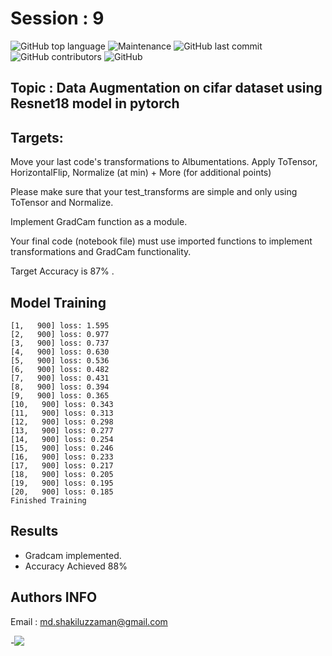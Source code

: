 # Session : 9

![GitHub top language](https://img.shields.io/github/languages/top/Shakil-1501/TSAI?label=Python)     ![Maintenance](https://img.shields.io/maintenance/yes/2020?logo=Github)          ![GitHub last commit](https://img.shields.io/github/last-commit/Shakil-1501/TSAI)   ![GitHub contributors](https://img.shields.io/github/contributors/SHAKIL-1501/TSAI) ![GitHub](https://img.shields.io/github/license/SHAKIL-1501/TSAI)

## Topic : Data Augmentation on cifar dataset using Resnet18 model in pytorch

## Targets:

Move your last code's transformations to Albumentations. Apply ToTensor, HorizontalFlip, Normalize (at min) + More (for additional points)

Please make sure that your test_transforms are simple and only using ToTensor and Normalize.

Implement GradCam function as a module.

Your final code (notebook file) must use imported functions to implement transformations and GradCam functionality.

Target Accuracy is 87% .

## Model Training

```
[1,   900] loss: 1.595
[2,   900] loss: 0.977
[3,   900] loss: 0.737
[4,   900] loss: 0.630
[5,   900] loss: 0.536
[6,   900] loss: 0.482
[7,   900] loss: 0.431
[8,   900] loss: 0.394
[9,   900] loss: 0.365
[10,   900] loss: 0.343
[11,   900] loss: 0.313
[12,   900] loss: 0.298
[13,   900] loss: 0.277
[14,   900] loss: 0.254
[15,   900] loss: 0.246
[16,   900] loss: 0.233
[17,   900] loss: 0.217
[18,   900] loss: 0.205
[19,   900] loss: 0.195
[20,   900] loss: 0.185
Finished Training

```


## Results

- Gradcam implemented.
- Accuracy Achieved 88%

 ## Authors INFO
   
   Email : md.shakiluzzaman@gmail.com
   
   -[![](https://github.com/jagatabhay/TSAI/blob/master/logo.png)](https://www.linkedin.com/in/md-shakiluzzaman-894707129/)
